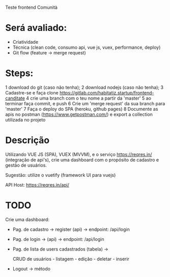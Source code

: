 
Teste frontend Comunità

# Será avaliado:
- Criatividade
- Técnica (clean code, consumo api, vue js, vuex, performance, deploy)
- Git flow (feature -> merge request)

# Steps:
1 download do git (caso não tenha);
2 download nodejs (caso não tenha);
3 Cadastre-se e faça clone https://gitlab.com/habitatiz.startup/frontend-canditate
4 crie uma branch com o teu nome a partir da 'master' 
5 ao terminar faça commit, e push
6 Crie um 'merge request' da sua branch para 'master'
7 Faça o deploy do SPA (heroku, github pages)
8 Documente as apis no postman (https://www.getpostman.com/) e export a collection utilizada no projeto

# Descrição

Utilizando VUE JS (SPA), VUEX (MVVM), e o serviço https://reqres.in/ (integração de api's), crie uma dashboard com o propósito de cadastro e gestão de usuários.

Sugestão: utilize o vuetify (framework UI para vuejs)

API Host: https://reqres.in/api/

# TODO

Crie uma dashboard: 

- Pag. de cadastro -> register (api) -> endpoint: /api/login
- Pag. de login -> (api) -> endpoint: /api/login
- Pag. de lista de users cadastrados (tabela) -> 

	CRUD de usuários
		- listagem
		- edição
		- deletar
		- inserir
		
- Logout -> método





